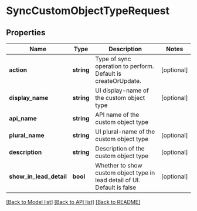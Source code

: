 # SyncCustomObjectTypeRequest

## Properties
Name | Type | Description | Notes
------------ | ------------- | ------------- | -------------
**action** | **string** | Type of sync operation to perform.  Default is createOrUpdate. | [optional] 
**display_name** | **string** | UI display-name of the custom object type | [optional] 
**api_name** | **string** | API name of the custom object type | 
**plural_name** | **string** | UI plural-name of the custom object type | [optional] 
**description** | **string** | Description of the custom object type | [optional] 
**show_in_lead_detail** | **bool** | Whether to show custom object type in lead detail of UI.  Default is false | [optional] 

[[Back to Model list]](../README.md#documentation-for-models) [[Back to API list]](../README.md#documentation-for-api-endpoints) [[Back to README]](../README.md)


